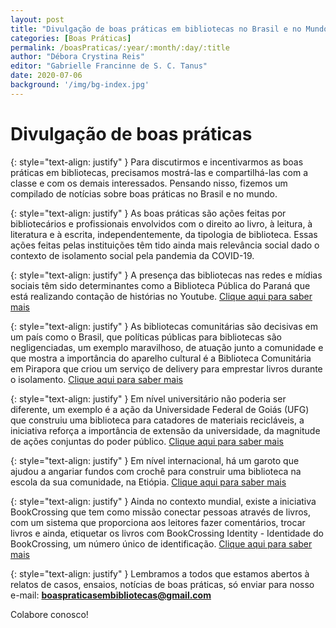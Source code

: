 ```yaml
---
layout: post
title: "Divulgação de boas práticas em bibliotecas no Brasil e no Mundo"
categories: [Boas Práticas]
permalink: /boasPraticas/:year/:month/:day/:title
author: "Débora Crystina Reis"
editor: "Gabrielle Francinne de S. C. Tanus"
date: 2020-07-06
background: '/img/bg-index.jpg'
---
```

# Divulgação de boas práticas

{: style="text-align: justify" }
Para discutirmos e incentivarmos as boas práticas em bibliotecas, precisamos mostrá-las e compartilhá-las com a classe e com os demais interessados. Pensando nisso, fizemos um compilado de notícias sobre boas práticas no Brasil e no mundo. 

{: style="text-align: justify" }
As boas práticas são ações feitas por bibliotecários e profissionais envolvidos com o direito ao livro, à leitura, à literatura e à escrita, independentemente, da tipologia de biblioteca. Essas ações feitas pelas instituições têm tido ainda mais relevância social dado o contexto de isolamento social pela pandemia da COVID-19. 

{: style="text-align: justify" }
A presença das bibliotecas nas redes e mídias sociais têm sido determinantes como a Biblioteca Pública do Paraná que está realizando contação de histórias no Youtube. [Clique aqui para saber mais](http://www.comunicacao.pr.gov.br/Noticia/Biblioteca-Publica-lanca-canal-de-contacao-de-historias-no-YouTube)

{: style="text-align: justify" }
As bibliotecas comunitárias são decisivas em um país como o Brasil, que políticas públicas para bibliotecas são negligenciadas, um exemplo maravilhoso, de atuação junto a comunidade e que mostra a importância do aparelho cultural é a Biblioteca Comunitária em Pirapora que criou um serviço de delivery para emprestar livros durante o isolamento. [Clique aqui para saber mais](https://g1.globo.com/mg/grande-minas/noticia/2020/04/08/biblioteca-comunitaria-cria-servico-de-delivery-para-emprestar-livros-durante-pandemia-do-coronavirus.ghtml)

{: style="text-align: justify" }
Em nível universitário não poderia ser diferente, um exemplo é a ação da Universidade Federal de Goiás (UFG) que construiu uma biblioteca para catadores de materiais recicláveis, a iniciativa reforça a importância de extensão da universidade, da magnitude de ações conjuntas do poder público. [Clique aqui para saber mais](https://www.ufg.br/n/101592-ufg-constroi-biblioteca-para-catadores-de-materiais-reciclaveis)

{: style="text-align: justify" }
Em nível internacional, há um garoto que ajudou a angariar fundos com crochê para construir uma biblioteca na escola da sua comunidade, na Etiópia. [Clique aqui para saber mais](https://casavogue.globo.com/LazerCultura/Gente/noticia/2020/06/garoto-de-12-anos-cria-croches-para-construir-biblioteca-em-sua-comunidade-natal.html)

{: style="text-align: justify" }
Ainda no contexto mundial, existe a iniciativa BookCrossing que tem como missão conectar pessoas através de livros, com um sistema que proporciona aos leitores fazer comentários, trocar livros e ainda, etiquetar os livros com BookCrossing Identity - Identidade do BookCrossing, um número único de identificação. [Clique aqui para saber mais](https://www.bookcrossing.com/about)

{: style="text-align: justify" }
Lembramos a todos que estamos abertos à relatos de casos, ensaios, notícias de boas práticas, só enviar para nosso e-mail: **boaspraticasembibliotecas@gmail.com**

Colabore conosco!
